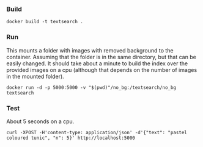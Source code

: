 ### Build
```shell
docker build -t textsearch .
```

### Run
This mounts a folder with images with removed background to the container. Assuming that the folder is in the same
directory, but that can be easily changed.
It should take about a minute to build the index over the provided images on a cpu (although that depends on the number
of images in the mounted folder).
```shell
docker run -d -p 5000:5000 -v "$(pwd)"/no_bg:/textsearch/no_bg textsearch
```

### Test
About 5 seconds on a cpu.
```shell
curl -XPOST -H'content-type: application/json' -d'{"text": "pastel coloured tunic", "n": 5}' http://localhost:5000
```
